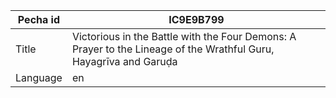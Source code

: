 |Pecha id | IC9E9B799
| --- | --- 
|Title | Victorious in the Battle with the Four Demons: A Prayer to the Lineage of the Wrathful Guru, Hayagrīva and Garuḍa 
|Language | en